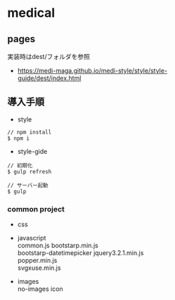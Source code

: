# medical 

## pages
 実装時はdest/フォルダを参照  
 
 - https://medi-maga.github.io/medi-style/style/style-guide/dest/index.html
 

## 導入手順

- style 
```
// npm install
$ npm i
```

- style-gide 
```
// 初期化
$ gulp refresh

// サーバー起動
$ gulp
```

### common project
 - css  

 - javascript  
    common.js
    bootstarp.min.js  
    bootstarp-datetimepicker
    jquery3.2.1.min.js  
    popper.min.js  
    svgxuse.min.js  
  
 - images  
    no-images icon  
